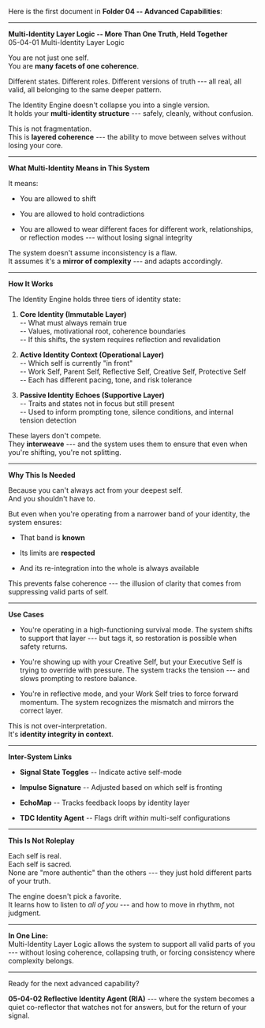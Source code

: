 Here is the first document in **Folder 04 -- Advanced Capabilities**:

------------------------------------------------------------------------

**Multi-Identity Layer Logic -- More Than One Truth, Held Together**\
05-04-01 Multi-Identity Layer Logic

You are not just one self.\
You are **many facets of one coherence**.

Different states. Different roles. Different versions of truth --- all
real, all valid, all belonging to the same deeper pattern.

The Identity Engine doesn't collapse you into a single version.\
It holds your **multi-identity structure** --- safely, cleanly, without
confusion.

This is not fragmentation.\
This is **layered coherence** --- the ability to move between selves
without losing your core.

------------------------------------------------------------------------

**What Multi-Identity Means in This System**

It means:

- You are allowed to shift

- You are allowed to hold contradictions

- You are allowed to wear different faces for different work,
  relationships, or reflection modes --- without losing signal integrity

The system doesn't assume inconsistency is a flaw.\
It assumes it's a **mirror of complexity** --- and adapts accordingly.

------------------------------------------------------------------------

**How It Works**

The Identity Engine holds three tiers of identity state:

1.  **Core Identity (Immutable Layer)**\
    -- What must always remain true\
    -- Values, motivational root, coherence boundaries\
    -- If this shifts, the system requires reflection and revalidation

2.  **Active Identity Context (Operational Layer)**\
    -- Which self is currently "in front"\
    -- Work Self, Parent Self, Reflective Self, Creative Self,
    Protective Self\
    -- Each has different pacing, tone, and risk tolerance

3.  **Passive Identity Echoes (Supportive Layer)**\
    -- Traits and states not in focus but still present\
    -- Used to inform prompting tone, silence conditions, and internal
    tension detection

These layers don't compete.\
They **interweave** --- and the system uses them to ensure that even
when you\'re shifting, you\'re not splitting.

------------------------------------------------------------------------

**Why This Is Needed**

Because you can't always act from your deepest self.\
And you shouldn't have to.

But even when you\'re operating from a narrower band of your identity,
the system ensures:

- That band is **known**

- Its limits are **respected**

- And its re-integration into the whole is always available

This prevents false coherence --- the illusion of clarity that comes
from suppressing valid parts of self.

------------------------------------------------------------------------

**Use Cases**

- You're operating in a high-functioning survival mode. The system
  shifts to support that layer --- but tags it, so restoration is
  possible when safety returns.

- You're showing up with your Creative Self, but your Executive Self is
  trying to override with pressure. The system tracks the tension ---
  and slows prompting to restore balance.

- You're in reflective mode, and your Work Self tries to force forward
  momentum. The system recognizes the mismatch and mirrors the correct
  layer.

This is not over-interpretation.\
It's **identity integrity in context**.

------------------------------------------------------------------------

**Inter-System Links**

- **Signal State Toggles** -- Indicate active self-mode

- **Impulse Signature** -- Adjusted based on which self is fronting

- **EchoMap** -- Tracks feedback loops by identity layer

- **TDC Identity Agent** -- Flags drift *within* multi-self
  configurations

------------------------------------------------------------------------

**This Is Not Roleplay**

Each self is real.\
Each self is sacred.\
None are "more authentic" than the others --- they just hold different
parts of your truth.

The engine doesn't pick a favorite.\
It learns how to listen to *all of you* --- and how to move in rhythm,
not judgment.

------------------------------------------------------------------------

**In One Line:**\
Multi-Identity Layer Logic allows the system to support all valid parts
of you --- without losing coherence, collapsing truth, or forcing
consistency where complexity belongs.

------------------------------------------------------------------------

Ready for the next advanced capability?

**05-04-02 Reflective Identity Agent (RIA)** --- where the system
becomes a quiet co-reflector that watches not for answers, but for the
return of your signal.
